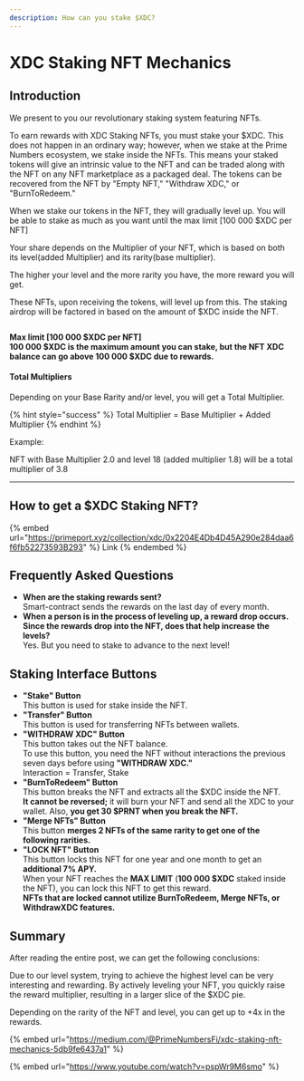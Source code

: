 ```yaml
---
description: How can you stake $XDC?
---
```


# XDC Staking NFT Mechanics

## Introduction

We present to you our revolutionary staking system featuring NFTs.

To earn rewards with XDC Staking NFTs, you must stake your $XDC. This does not happen in an ordinary way; however, when we stake at the Prime Numbers ecosystem, we stake inside the NFTs. This means your staked tokens will give an intrinsic value to the NFT and can be traded along with the NFT on any NFT marketplace as a packaged deal. The tokens can be recovered from the NFT by "Empty NFT," "Withdraw XDC," or "BurnToRedeem."

When we stake our tokens in the NFT, they will gradually level up. You will be able to stake as much as you want until the max limit \[100 000 $XDC per NFT]

Your share depends on the Multiplier of your NFT, which is based on both its level(added Multiplier) and its rarity(base multiplier).

The higher your level and the more rarity you have, the more reward you will get.

These NFTs, upon receiving the tokens, will level up from this. The staking airdrop will be factored in based on the amount of $XDC inside the NFT.

<figure><img src="https://cdn-images-1.medium.com/max/1600/1*kbbiHJ-cD1LocraNJB3L7Q.png" alt=""><figcaption></figcaption></figure>

**Max limit \[100 000 $XDC per NFT]**\
**100 000 $XDC is the maximum amount you can stake, but the NFT XDC balance can go above 100 000 $XDC due to rewards.**

#### Total Multipliers

Depending on your Base Rarity and/or level, you will get a Total Multiplier.

{% hint style="success" %}
Total Multiplier = Base Multiplier + Added Multiplier
{% endhint %}

Example:

NFT with Base Multiplier 2.0 and level 18 (added multiplier 1.8) will be a total multiplier of 3.8

***

## **How to get a $XDC Staking NFT?**

{% embed url="https://primeport.xyz/collection/xdc/0x2204E4Db4D45A290e284daa6f6fb52273593B293" %}
Link
{% endembed %}

## Frequently Asked Questions

* **When are the staking rewards sent?**\
  Smart-contract sends the rewards on the last day of every month.
* **When a person is in the process of leveling up, a reward drop occurs. Since the rewards drop into the NFT, does that help increase the levels?**\
  Yes. But you need to stake to advance to the next level!

## Staking Interface Buttons

* **"Stake" Button**\
  This button is used for stake inside the NFT.
* **"Transfer" Button**\
  This button is used for transferring NFTs between wallets.
* **"WITHDRAW XDC" Button**\
  This button takes out the NFT balance.\
  To use this button, you need the NFT without interactions the previous seven days before using **"WITHDRAW XDC."**\
  Interaction = Transfer, Stake
* **"BurnToRedeem" Button**\
  This button breaks the NFT and extracts all the $XDC inside the NFT.\
  **It cannot be reversed;** it will burn your NFT and send all the XDC to your wallet. Also, **you get 30 $PRNT when you break the NFT.**
* **"Merge NFTs" Button**\
  This button **merges 2 NFTs of the same rarity to get one of the following rarities.**
* **"LOCK NFT" Button**\
  This button locks this NFT for one year and one month to get an **additional 7% APY.**\
  When your NFT reaches the **MAX LIMIT** (**100 000 $XDC** staked inside the NFT), you can lock this NFT to get this reward.\
  **NFTs that are locked cannot utilize BurnToRedeem, Merge NFTs, or WithdrawXDC features.**

## Summary

After reading the entire post, we can get the following conclusions:

Due to our level system, trying to achieve the highest level can be very interesting and rewarding. By actively leveling your NFT, you quickly raise the reward multiplier, resulting in a larger slice of the $XDC pie.

Depending on the rarity of the NFT and level, you can get up to +4x in the rewards.

{% embed url="https://medium.com/@PrimeNumbersFi/xdc-staking-nft-mechanics-5db9fe6437a1" %}

{% embed url="https://www.youtube.com/watch?v=pspWr9M6smo" %}
